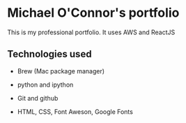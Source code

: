 # Michael O'Connor's portfolio

This is my professional portfolio. It uses AWS and ReactJS

## Technologies used

- Brew (Mac package manager)

- python and ipython

- Git and github

- HTML, CSS, Font Aweson, Google Fonts

